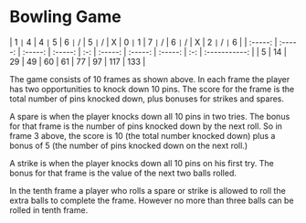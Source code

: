 # Bowling Game

| 1 `|` 4 | 4 `|` 5 | 6 `|` / | 5 `|` / |  X  | 0 `|` 1 | 7 `|` / | 6 `|` / |  X  | 2 `|` / `|` 6 |
| :-----: | :-----: | :-----: | :-----: | :-: | :-----: | :-----: | :-----: | :-: | :-----------: |
|    5    |   14    |   29    |   49    | 60  |   61    |   77    |   97    | 117 |      133      |

The game consists of 10 frames as shown above. In each frame the player has
two opportunities to knock down 10 pins. The score for the frame is the total
number of pins knocked down, plus bonuses for strikes and spares.

A spare is when the player knocks down all 10 pins in two tries. The bonus for
that frame is the number of pins knocked down by the next roll. So in frame 3
above, the score is 10 (the total number knocked down) plus a bonus of 5 (the
number of pins knocked down on the next roll.)

A strike is when the player knocks down all 10 pins on his first try. The bonus
for that frame is the value of the next two balls rolled.

In the tenth frame a player who rolls a spare or strike is allowed to roll the extra
balls to complete the frame. However no more than three balls can be rolled in
tenth frame.
